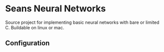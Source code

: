 # Seans Neural Networks
Source project for implementing basic neural networks with bare or limited C.
Buildable on linux or mac.
## Configuration
